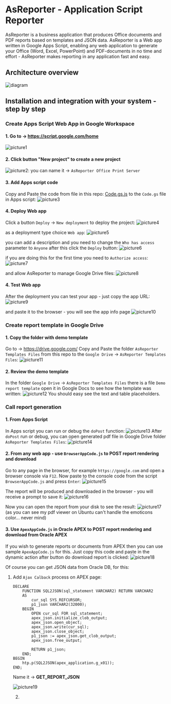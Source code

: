# AsReporter - Application Script Reporter

AsReporter is a business application that produces Office documents and PDF reports based on templates and JSON data. AsReporter is a Web app written in Google Apps Script, enabling any web application to generate your Office (Word, Excel, PowerPoint) and PDF-documents in no time and effort - AsReporter makes reporting in any application fast and easy.

## Architecture overview

![diagram](images/AsReporter.png?raw=true "AsReporter diagram")

## Installation and integration with your system - step by step 

### Create Apps Script Web App in Google Workspace

#### 1. Go to -> https://script.google.com/home

![picture1](images/1.png?raw=true "Apps Script")

#### 2. Click button "New project" to create a new project

![picture2](images/2.png?raw=true "Apps Script 2"):
you can name it -> ``AsReporter Office Print Server``

#### 3. Add Apps script code

Copy and Paste the code from file in this repo: [Code.gs.js](Code.gs.js) to the ``Code.gs`` file in Apps script:
![picture3](images/3.png?raw=true "Apps Script 3")

#### 4. Deploy Web app

Click a button ``Deploy`` -> ``New deployment`` to deploy the project:
![picture4](images/4.png?raw=true "Apps Script 4")

as a deployment type choice ``Web app``:
![picture5](images/5.png?raw=true "Apps Script 5")

you can add a description and you need to change the ``Who has access`` parameter to ``Anyone``
after this click the ``Deploy`` button:
![picture6](images/6.png?raw=true "Apps Script 6")

if you are doing this for the first time you need to ``Authorize access``:
![picture7](images/7.png?raw=true "Apps Script 7")

and allow AsReporter to manage Google Drive files:
![picture8](images/8.png?raw=true "Apps Script 8")

#### 4. Test Web app

After the deployment you can test your app - just copy the app URL:
![picture9](images/9.png?raw=true "Apps Script 9")

 and paste it to the browser - you will see the app info page
![picture10](images/10.png?raw=true "Apps Script 10")

### Create report template in Google Drive

#### 1. Copy the folder with demo template

Go to -> https://drive.google.com/
Copy and Paste the folder ``AsReporter Templates Files`` from this repo to the ``Google Drive`` -> ``AsReporter Templates Files``:
![picture11](images/11.png?raw=true "Apps Script 11")

#### 2. Review the demo template

In the folder ``Google Drive`` -> ``AsReporter Templates Files`` there is a file ``Demo report template`` open it in Google Docs to see how the template was written:
![picture12](images/12.png?raw=true "Apps Script 12")
You should easy see the text and table placeholders.

### Call report generation

#### 1. From Apps Script

In Apps script you can run or debug the ``doPost`` function:
![picture13](images/13.png?raw=true "Apps Script 13")
After ``doPost`` run or debug, you can open generated pdf file in Google Drive folder ``AsReporter Templates Files``:
![picture14](images/14.png?raw=true "Apps Script 14")

#### 2. From any web app - use ``BrowserAppCode.js`` to POST report rendering and download

Go to any page in the browser, for example ``https://google.com`` and open a browser console via ``F12``.
Now paste to the console code from the script ``BrowserAppCode.js`` and press ``Enter``:
![picture15](images/15.png?raw=true "Apps Script 15")

The report will be produced and downloaded in the browser - you will receive a prompt to save it:
![picture16](images/16.png?raw=true "Apps Script 16")

Now you can open the report from your disk to see the result:
![picture17](images/17.png?raw=true "Apps Script 17")
(as you can see my pdf viewer on Ubuntu can't handle the emoticons color... never mind)

#### 3. Use ``ApexAppCode.js`` in Oracle APEX to POST report rendering and download from Oracle APEX

If you wish to generate reports or documents from APEX then you can use sample ``ApexAppCode.js`` for this. Just copy this code and paste in the dynamic action after button do download report is clicked:
![picture18](images/18.png?raw=true "Apps Script 18")


Of course you can get JSON data from Oracle DB, for this:

1. Add ``Ajax Calback`` process on APEX page:
    ```
    DECLARE
        FUNCTION SQL2JSON(sql_statement VARCHAR2) RETURN VARCHAR2
        AS
            cur_sql SYS_REFCURSOR;
            p1_json VARCHAR2(32000);
        BEGIN
            OPEN cur_sql FOR sql_statement;
            apex_json.initialize_clob_output;
            apex_json.open_object;
            apex_json.write(cur_sql);
            apex_json.close_object;
            p1_json := apex_json.get_clob_output;
            apex_json.free_output;
            
            RETURN p1_json;
        END;
    BEGIN
        htp.p(SQL2JSON(apex_application.g_x01));
    END;

    ```

    Name it -> **GET_REPORT_JSON**

    ![picture19](images/19.png?raw=true "Apps Script 19")


    2. 